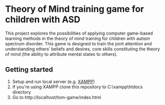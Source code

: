 # Theory of Mind training game for children with ASD

This project explores the possibilities of applying computer game-based learning methods in the theory of mind training for children with autism spectrum disorder. This game is designed to train the joint attention and understanding others’ beliefs and desires, core skills constituting the theory of mind (the ability to attribute mental states to others).

## Getting started
1. Setup and run local server (e.g. [XAMPP](https://www.apachefriends.org/index.html))
2. If you're using XAMPP clone this repository to C:\xampp\htdocs directory
3. Go to http://localhost/tom-game/index.html